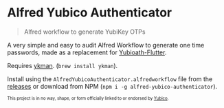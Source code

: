 # Alfred Yubico Authenticator

> Alfred workflow to generate YubiKey OTPs

A very simple and easy to audit Alfred Workflow to generate one time passwords, made as a replacement for [Yubioath-Flutter](https://github.com/Yubico/yubioath-flutter).

Requires [ykman](https://developers.yubico.com/yubikey-manager/). (`brew install ykman`).

Install using the `AlfredYubicoAuthenticator.alfredworkflow` file from the [releases](https://github.com/Samuel-Martineau/alfred-yubico-authenticator/releases) or download from NPM (`npm i -g alfred-yubico-authenticator`).

<sup><sub>This project is in no way, shape, or form officially linked to or endorsed by [Yubico](https://www.yubico.com/).</sub></sup>

